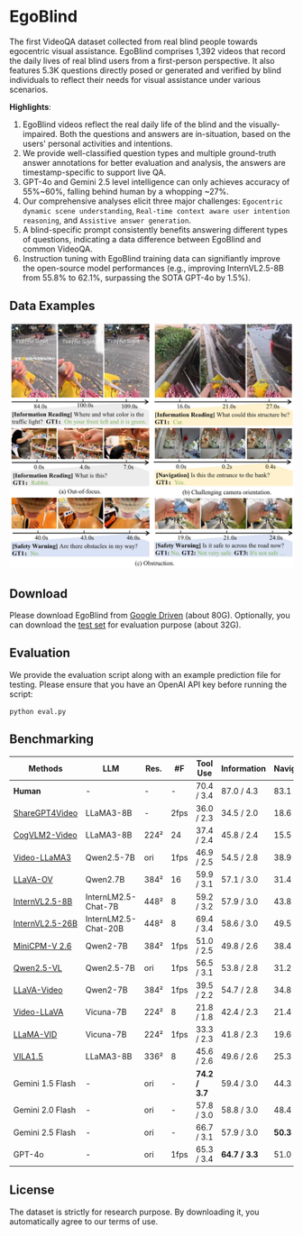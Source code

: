 # EgoBlind
The first VideoQA dataset collected from real blind people towards egocentric visual assistance. EgoBlind comprises 1,392 videos that record the daily lives of real blind users from a first-person perspective. It also features 5.3K questions directly posed or generated and verified by blind individuals to reflect their needs for visual assistance under various scenarios.

**Highlights**:
1) EgoBlind videos reflect the real daily life of the blind and the visually-impaired. Both the questions and answers are in-situation, based on the users' personal activities and intentions.
2) We provide well-classified question types and multiple ground-truth answer annotations for better evaluation and analysis, the answers are timestamp-specific to support live QA.
3) GPT-4o and Gemini 2.5 level intelligence can only achieves accuracy of 55%~60%, falling behind human by a whopping ~27%.
4) Our comprehensive analyses elicit three major challenges: ```Egocentric dynamic scene understanding```, ```Real-time context aware user intention reasoning```, and ```Assistive answer generation```.
5) A blind-specific prompt consistently benefits answering different types of questions, indicating a data difference between EgoBlind and common VideoQA. 
6) Instruction tuning with EgoBlind training data can signifiantly improve the open-source model performances (e.g., improving InternVL2.5-8B from 55.8% to 62.1%,  surpassing the SOTA GPT-4o by 1.5%).

## Data Examples
![EgoBlind](EgoBlind.jpg)
## Download
Please download EgoBlind from [Google Driven](https://drive.google.com/drive/folders/1MHY7COE0hARiGe-3uO3_vO5PPLhFx2nZ?usp=sharing) (about 80G). Optionally, you can download the [test set](https://drive.google.com/drive/folders/1gLcqwKrJcZ7tTbaBI8aWEhPImRdDsGQx?usp=sharing) for evaluation purpose (about 32G).  

## Evaluation
We provide the evaluation script along with an example prediction file for testing. Please ensure that you have an OpenAI API key before running the script:
```
python eval.py
```

## Benchmarking
| Methods              | LLM                | Res.     | #F      | Tool Use   | Information | Navigation | Safety    | Communication | Resource  | Average   |
|----------------------|--------------------|----------|---------|------------|-------------|------------|-----------|----------------|-----------|-----------|
| **Human**            | -                  | -        | -       | 70.4 / 3.4 | 87.0 / 4.3  | 83.1 / 3.9 | 91.9 / 4.5 | 94.7 / 4.7     | 96.6 / 4.6| 87.4 / 4.2|
| [ShareGPT4Video](https://github.com/ShareGPT4Omni/ShareGPT4Video)   | LLaMA3-8B          | -        | 2fps    | 36.0 / 2.3 | 34.5 / 2.0  | 18.6 / 1.5 | 43.5 / 2.3 | 40.3 / 2.2  | 26.0 / 1.7| 33.9 / 2.0|
| [CogVLM2-Video](https://github.com/THUDM/CogVLM2)   | LLaMA3-8B          | 224²     | 24      | 37.4 / 2.4 | 45.8 / 2.4  | 15.5 / 1.4 | 51.4 / 2.6 | 44.4 / 2.4     | 34.1 / 2.0 | 41.2 / 2.3|
| [Video-LLaMA3](https://github.com/DAMO-NLP-SG/VideoLLaMA3)    | Qwen2.5-7B         | ori      | 1fps    | 46.9 / 2.5 | 54.5 / 2.8  | 38.9 / 2.2 | 53.6 / 2.8 | 48.6 / 2.6 | 53.8 / 2.8 | 51.3 / 2.7|
| [LLaVA-OV](https://github.com/LLaVA-VL/LLaVA-NeXT)        | Qwen2.7B           | 384²     | 16      | 59.9 / 3.1 | 57.1 / 3.0  | 31.4 / 2.1 | 65.9 / 3.3 | 58.3 / 3.0     | 50.2 / 2.7| 55.1 / 2.9|
| [InternVL2.5-8B](https://github.com/OpenGVLab/InternVL)  | InternLM2.5-Chat-7B| 448²     | 8       | 59.2 / 3.2 | 57.9 / 3.0  | 43.8 / 2.6 | 60.1 / 3.0 | 44.4 / 2.4     | 54.3 / 2.9| 55.8 / 2.9|
| [InternVL2.5-26B](https://github.com/OpenGVLab/InternVL) | InternLM2.5-Chat-20B| 448²    | 8       | 69.4 / 3.4 | 58.6 / 3.0  | 49.5 / 2.7 | 57.0 / 2.9 | 43.1 / 2.3     | 53.2 / 2.8| 56.6 / 2.9|
| [MiniCPM-V 2.6](https://github.com/OpenBMB/MiniCPM-o)   | Qwen2-7B           | 384²     | 1fps      | 51.0 / 2.5 | 49.8 / 2.6  | 38.4 / 2.2 | 34.2 / 1.9 | 37.5 / 2.0     | 42.8 / 2.2| 43.6 / 2.3|
| [Qwen2.5-VL](https://github.com/QwenLM/Qwen2.5-VL)       | Qwen2.5-7B         | ori      | 1fps    | 56.5 / 3.1 | 53.8 / 2.8  | 31.2 / 2.1 | 53.5 / 2.8 | 41.7 / 2.4     | 38.2 / 2.2 | 49.0 / 2.7|
| [LLaVA-Video](https://github.com/LLaVA-VL/LLaVA-NeXT)     | Qwen2-7B           | 384²     | 1fps      | 39.5 / 2.2 | 54.7 / 2.8  | 34.8 / 2.1 | 61.9 / 3.1 | 48.6 / 2.6     | 49.7 / 2.6| 52.0 / 2.7|
| [Video-LLaVA](https://github.com/PKU-YuanGroup/Video-LLaVA)     | Vicuna-7B          | 224²     | 8       | 21.8 / 1.8 | 42.4 / 2.3  | 21.4 / 1.5 | 28.5 / 2.5 | 41.7 / 2.2     | 36.4 / 2.0| 39.1 / 2.2|
| [LLaMA-VID](https://github.com/dvlab-research/LLaMA-VID)       | Vicuna-7B          | 224²     | 1fps       | 33.3 / 2.3 | 41.8 / 2.3  | 19.6 / 1.5 | 52.2 / 2.7 | 40.3 / 2.2     | 37.0 / 2.1| 40.1 / 2.2|
| [VILA1.5](https://github.com/NVlabs/VILA)         | LLaMA3-8B          | 336²     | 8       | 45.6 / 2.6 | 49.6 / 2.6  | 25.3 / 1.6 | 58.5 / 2.9 | 50.0 / 2.6     | 41.0 / 2.3| 47.2 / 2.5|
| Gemini 1.5 Flash     | -                  | ori      | -       | **74.2 / 3.7** | 59.4 / 3.0 | 44.3 / 2.6 | 60.4 / 3.0 | 58.3 / 2.9 | 54.3 / 2.9 | 57.9 / 3.0 |
| Gemini 2.0 Flash     | -                  | ori      | -    | 57.8 / 3.0 | 58.8 / 3.0 | 48.4 / 2.7  | 56.1 / 2.8 | 52.8 / 2.7 | 48.6 / 2.6 | 55.7 / 2.9 |
| Gemini 2.5 Flash     | -                  | ori      | -    | 66.7 / 3.1 | 57.9 / 3.0 | **50.3 / 2.7** | 51.6 / 2.9 | 52.5 / 2.6 | **58.4 / 3.0** | 56.3 / 2.9 |
| GPT-4o              | -                  | ori      | 1fps    | 65.3 / 3.4 | **64.7 / 3.3** | 51.0 / 2.9 | **58.8 / 3.0** | **62.4 / 3.1** | 55.5 / 2.9 | **60.6 / 3.1** |

## License
The dataset is strictly for research purpose. By downloading it, you automatically agree to our terms of use.
